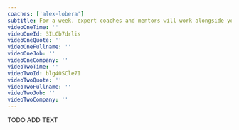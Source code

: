 ```yaml
---
coaches: ['alex-lobera']
subtitle: For a week, expert coaches and mentors will work alongside you in Hong Kong to master the React ecosystem so you return to work as a React specialist
videoOneTime: ''
videoOneId: 3ILCb7drlis
videoOneQuote: ''
videoOneFullname: ''
videoOneJob: ''
videoOneCompany: ''
videoTwoTime: ''
videoTwoId: blg40SCle7I
videoTwoQuote: ''
videoTwoFullname: ''
videoTwoJob: ''
videoTwoCompany: ''
---
```


TODO ADD TEXT
